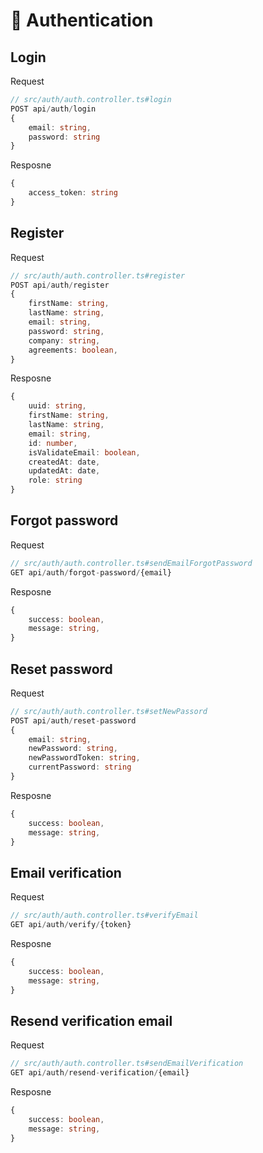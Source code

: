 # 🔐 Authentication

## Login

Request

```ts
// src/auth/auth.controller.ts#login
POST api/auth/login
{
	email: string,
	password: string
}
```

Resposne

```ts
{
	access_token: string
}
```

## Register

Request
```ts
// src/auth/auth.controller.ts#register
POST api/auth/register
{
	firstName: string,
	lastName: string,
	email: string,
	password: string,
	company: string,
	agreements: boolean,
}
```
Resposne
```ts
{
	uuid: string,
	firstName: string,
	lastName: string,
	email: string,
	id: number,
	isValidateEmail: boolean,
	createdAt: date,
	updatedAt: date,
	role: string
}
```

## Forgot password
Request
```ts
// src/auth/auth.controller.ts#sendEmailForgotPassword
GET api/auth/forgot-password/{email}
```
Resposne
```ts
{
	success: boolean,
	message: string,
}
```

## Reset password
Request
```ts
// src/auth/auth.controller.ts#setNewPassord
POST api/auth/reset-password
{
	email: string,
	newPassword: string,
	newPasswordToken: string,
 	currentPassword: string
}
```
Resposne
```ts
{
	success: boolean,
	message: string,
}
```

## Email verification
Request
```ts
// src/auth/auth.controller.ts#verifyEmail
GET api/auth/verify/{token}
```
Resposne
```ts
{
	success: boolean,
	message: string,
}
```

## Resend verification email
Request
```ts
// src/auth/auth.controller.ts#sendEmailVerification
GET api/auth/resend-verification/{email}
```
Resposne
```ts
{
	success: boolean,
	message: string,
}
```
